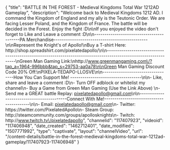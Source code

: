 {
    "title": "BATTLE IN THE FOREST - Medieval Kingdoms Total War 1212AD Gameplay",
    "description": "Welcome back to Medieval Kingdoms 1212 AD.  I command the Kingdom of England and my ally is the Teutonic Order.  We are facing Lesser Poland, and the Kingdom of France.  The battle will be decided in the Forest.  Enjoy the fight :D\n\nIf you enjoyed the video don't forget to Like and Leave a comment :D\n\n-----------------------------------------PA Merchandise----------------------------------------------\n\nRepresent the Knight's of Apollo!\nBuy a T-shirt Here: http:\/\/shop.spreadshirt.com\/pixelatedapollo\/\n\n---------------------------------------------------------------------------------------------------------------\nGreen Man Gaming Link:\nhttp:\/\/www.greenmangaming.com\/?tap_a=1964-996bbb&tap_s=29753-aa0a78\n\nGreen Man Gaming Discount Code 20% Off:\nPIXELA-TEDAPO-LLOSVE\n\n----------------------------------How You Can Support Me! -----------------------------------\n\n- Like, share and leave a comment :D\n- Turn OFF adblock or whitelist my channel\n- Buy a Game from Green Man Gaming (Use the Link Above) \n- Send me a GREAT battle Replay: pixelatedapollo@gmail.com\n\n------------------------------------------Connect With Me!-----------------------------------------\n\n- Email: pixelatedapollo@gmail.com\n- Twitter: https:\/\/twitter.com\/PixelatedApollo\n- Steam Group:  http:\/\/steamcommunity.com\/groups\/apollosknights\n- Twitch: http:\/\/www.twitch.tv\/pixelatedapollo",
    "channelid": "117407923",
    "videoid": "117406948",
    "date_created": "1462712401",
    "date_modified": "1507771992",
    "type": "captivate",
    "layout": "channelVideo",
    "url": "\/content-details\/battle-in-the-forest-medieval-kingdoms-total-war-1212ad-gameplay\/117407923-117406948"
}